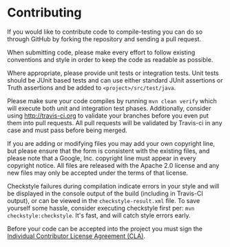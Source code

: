 Contributing
============

If you would like to contribute code to compile-testing you can do so through
GitHub by forking the repository and sending a pull request.

When submitting code, please make every effort to follow existing conventions
and style in order to keep the code as readable as possible.

Where appropriate, please provide unit tests or integration tests. Unit tests
should be JUnit based tests and can use either standard JUnit assertions or
Truth assertions and be added to `<project>/src/test/java`.

Please make sure your code compiles by running `mvn clean verify` which will
execute both unit and integration test phases.  Additionally, consider using
http://travis-ci.org to validate your branches before you even put them into
pull requests.  All pull requests will be validated by Travis-ci in any case
and must pass before being merged.

If you are adding or modifying files you may add your own copyright line, but
please ensure that the form is consistent with the existing files, and please
note that a Google, Inc. copyright line must appear in every copyright notice.
All files are released with the Apache 2.0 license and any new files may only
be accepted under the terms of that license.

Checkstyle failures during compilation indicate errors in your style and will
be displayed in the console output of the build (including in Travis-CI output),
or can be viewed in the `checkstyle-result.xml` file.  To save yourself some
hassle, consider executing checkstyle first per: `mvn checkstyle:checkstyle`.
It's fast, and will catch style errors early.

Before your code can be accepted into the project you must sign the
[Individual Contributor License Agreement (CLA)][1].


 [1]: https://developers.google.com/open-source/cla/individual
